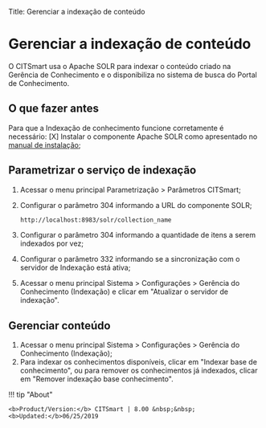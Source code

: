 Title: Gerenciar a indexação de conteúdo

# Gerenciar a indexação de conteúdo

O CITSmart usa o Apache SOLR para indexar o conteúdo criado na Gerência de Conhecimento e o disponibiliza no sistema de busca do Portal de Conhecimento.

## O que fazer antes

Para que a Indexação de conhecimento funcione corretamente é necessário:
[X] Instalar o componente Apache SOLR como apresentado no [manual de instalação][1];

## Parametrizar o serviço de indexação

1. Acessar o menu principal Parametrização > Parâmetros CITSmart;
2. Configurar o parâmetro 304 informando a URL do componente SOLR;

    ```sh
    http://localhost:8983/solr/collection_name
    ```
3. Configurar o parâmetro 304 informando a quantidade de itens a serem indexados por vez;
4. Configurar o parâmetro 332 informando se a sincronização com o servidor de Indexação está ativa;
5. Acessar o menu principal Sistema > Configurações > Gerência do Conhecimento (Indexação) e clicar em "Atualizar o servidor de indexação".

## Gerenciar conteúdo

1. Acessar o menu principal Sistema > Configurações > Gerência do Conhecimento (Indexação);
2. Para indexar os conhecimentos disponíveis, clicar em "Indexar base de conhecimento", ou para remover os conhecimentos já indexados, clicar em "Remover indexação base conhecimento".


!!! tip "About"

    <b>Product/Version:</b> CITSmart | 8.00 &nbsp;&nbsp;
    <b>Updated:</b>06/25/2019

[1]:/pt-br/citsmart-platform-8/get-started/installation-and-upgrade/download-software.html#servidor-de-indexacao-apache-solr_1
